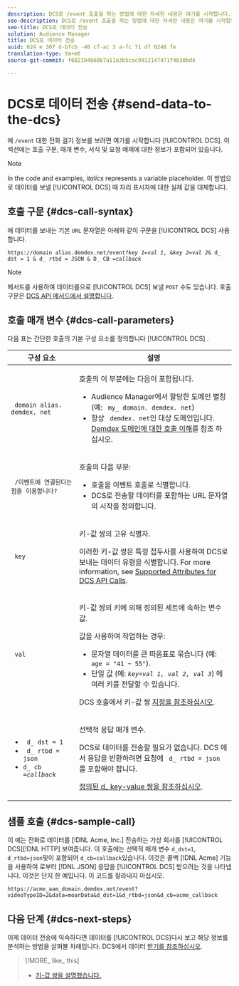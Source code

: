 ```yaml
---
description: DCS로 /event 호출을 하는 방법에 대한 자세한 내용은 여기를 시작합니다. 이 섹션에는 호출 구문, 매개 변수, 서식 및 요청 예제에 대한 정보가 포함되어 있습니다.
seo-description: DCS로 /event 호출을 하는 방법에 대한 자세한 내용은 여기를 시작합니다. 이 섹션에는 호출 구문, 매개 변수, 서식 및 요청 예제에 대한 정보가 포함되어 있습니다.
seo-title: DCS로 데이터 전송
solution: Audience Manager
title: DCS로 데이터 전송
uuid: 024 e 307 d-bfcb -46 cf-ac 3 a-fc 71 df 0248 fe
translation-type: tm+mt
source-git-commit: f682194b60b7a11a3b5cac9912147471f4b30bd4

---
```



# DCS로 데이터 전송 {#send-data-to-the-dcs}

에 `/event` 대한 전화 걸기 정보를 보려면 여기를 시작합니다 [!UICONTROL DCS]. 이 섹션에는 호출 구문, 매개 변수, 서식 및 요청 예제에 대한 정보가 포함되어 있습니다.

>[!NOTE]
>
>In the code and examples, *italics* represents a variable placeholder. 이 방법으로 데이터를 보낼 [!UICONTROL DCS] 때 자리 표시자에 대한 실제 값을 대체합니다.

## 호출 구문 {#dcs-call-syntax}

에 데이터를 보내는 기본 `URL` 문자열은 아래와 같이 구문을 [!UICONTROL DCS] 사용합니다.

<pre><code>https://domain alias.demdex.net/event<i></i>?<i>key 1</i>=<i>val 1</i>, &amp;<i>key 2</i>=<i>val 2</i>&amp; d_ dst = 1 &amp; d_ rtbd = JSON &amp; D_ CB =<i>callback</i></code></pre>

>[!NOTE]
>
>메서드를 사용하여 데이터를으로 [!UICONTROL DCS] 보낼 `POST` 수도 있습니다. 호출 구문은 [DCS API 메서드에서 설명합니다](../../../api/dcs-intro/dcs-api-reference/dcs-api-methods.md).

## 호출 매개 변수 {#dcs-call-parameters}

다음 표는 간단한 호출의 기본 구성 요소를 정의합니다 [!UICONTROL DCS] .

<table id="table_5F6A5B324EB848168543386516FBF384"> 
 <thead> 
  <tr> 
   <th colname="col1" class="entry"> 구성 요소 </th> 
   <th colname="col2" class="entry"> 설명 </th> 
  </tr> 
 </thead>
 <tbody> 
  <tr> 
   <td colname="col1"> <p> <code> domain alias. demdex. net</code> </p> </td> 
   <td colname="col2"> <p>호출의 이 부분에는 다음이 포함됩니다. </p> <p> 
     <ul id="ul_3EDA9C7BA6794D06BCB07A75A9BD2372"> 
      <li id="li_74624CA78D6F4536A8164AE1FA1DECB9">Audience Manager에서 <span class="keyword"> 할당한 도메인 별칭</span> (예: <code> my_ domain. demdex. net</code>) </li> 
      <li id="li_08ABE91CA247403AA480B3FB4BEF83BA">항상 <code> demdex. net</code>인 대상 도메인입니다. <a href="../../../reference/demdex-calls.md">Demdex 도메인에 대한 호출 이해</a>를 참조 하십시오. </li> 
     </ul> </p> </td> 
  </tr> 
  <tr> 
   <td colname="col1"> <p> <code> /이벤트에 연결된다는 점을 이용합니다?</code> </p> </td> 
   <td colname="col2"> <p>호출의 다음 부분: </p> <p> 
     <ul id="ul_6332444A305A4F12A7CBE471CA508516"> 
      <li id="li_1C5C111B2B0E4621B3FC0C20D6516041">호출을 이벤트 호출로 식별합니다. </li> 
      <li id="li_DBCE9B1C70604A629ECD7AC0A9052198">DCS로 전송할 데이터를 포함하는 URL 문자열의 시작을 <span class="wintitle"> 정의합니다</span>. </li> 
     </ul> </p> </td> 
  </tr> 
  <tr> 
   <td colname="col1"> <p> <code> key</code> </p> </td> 
   <td colname="col2"> <p>키-값 쌍의 고유 식별자. </p> <p>이러한 키-값 쌍은 특정 접두사를 사용하여 <span class="wintitle"> DCS</span>로 보내는 데이터 유형을 식별합니다. For more information, see <a href="../../../api/dcs-intro/dcs-api-reference/dcs-keys.md"> Supported Attributes for DCS API Calls</a>. </p> </td> 
  </tr> 
  <tr> 
   <td colname="col1"> <p> <code> val</code> </p> </td> 
   <td colname="col2"> <p>키-값 쌍의 키에 의해 정의된 세트에 속하는 변수 값. </p> <p>값을 사용하여 작업하는 경우: </p> <p> 
     <ul id="ul_624DC78759F74AD8920220058E54E083"> 
      <li id="li_091E5B4820EC4A93B775433E428E74AB">문자열 데이터를 큰 따옴표로 묶습니다 (예: <code> age = "41 ~ 55"</code>). </li> 
      <li id="li_C558E3BA6EE34413BBBB962D4CD0D10E">단일 값 (예: <i><code>key</i>=<i>val 1, val 2, val 3</i></code></i>) 에 여러 키를 전달할 수 있습니다. </i></li> 
     </ul> </p> <p>DCS 호출에서 키-값 쌍 <a href="../../../api/dcs-intro/dcs-api-reference/dcs-key-format.md"> 지정을 참조하십시오</a>. </p> </td>
  </tr> 
  <tr> 
   <td colname="col1"> <p> 
     <ul id="ul_36E2C1A0538D4D2C94DFC1335720A524"> 
      <li id="li_8902EED431CE4F0189A94868FA52DB1F"> <code> d_ dst = 1</code> </li> 
      <li id="li_4B6B29499D444E31808DE0A9AA0442D0"> <code> d_ rtbd = json</code> </li> 
      <li id="li_3430CD0438604B83BE6437E6EC480816"> <code>d_ cb =<i>callback</i></code> </li>
     </ul> </p> </td> 
   <td colname="col2"> <p>선택적 응답 매개 변수. </p> <p> <span class="wintitle"> DCS</span>로 데이터를 전송할 필요가 없습니다. <span class="wintitle"> DCS</span> 에서 응답을 반환하려면 요청에 <code> d_ rtbd = json</code> 를 포함해야 합니다. </p> <p><a href="../../../api/dcs-intro/dcs-api-reference/dcs-keys.md#d-attributes"> 정의된 d_ key-value 쌍을 참조하십시오</a>. </p> </td> 
  </tr>
 </tbody>
</table>

## 샘플 호출 {#dcs-sample-call}

이 예는 전화로 데이터를 [!DNL Acme, Inc.] 전송하는 가상 회사를 [!UICONTROL DCS][!DNL HTTP] 보여줍니다. 이 호출에는 선택적 매개 변수 `d_dst=1`, `d_rtbd=json`및이 포함되어 `d_cb=callback`있습니다. 이것은 콜백 [!DNL Acme] 기능을 사용하여 로부터 [!DNL JSON] 응답을 [!UICONTROL DCS] 받으려는 것을 나타냅니다. 이것은 단지 한 예입니다. 이 코드를 잘라내지 마십시오.

`https://acme_aam_domain.demdex.net/event?videoTypeID=2&data=moarData&d_dst=1&d_rtbd=json&d_cb=acme_callback`

## 다음 단계 {#dcs-next-steps}

이제 데이터 전송에 익숙하다면 데이터를 [!UICONTROL DCS]다시 보고 해당 정보를 분석하는 방법을 살펴볼 차례입니다. DCS에서 데이터 [받기를 참조하십시오](../../../api/dcs-intro/dcs-event-calls/dcs-url-receive.md).

>[!MORE_ like_ this]
>
>* [키-값 쌍을 설명했습니다.](../../../reference/key-value-pairs-explained.md)


